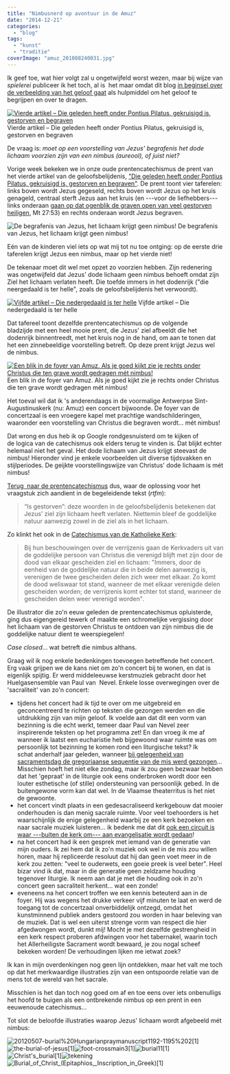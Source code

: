 ```yaml
---
title: "Nimbusnerd op avontuur in de Amuz"
date: "2014-12-21"
categories: 
  - "blog"
tags: 
  - "kunst"
  - "traditie"
coverImage: "amuz_201008240031.jpg"
---
```


Ik geef toe, wat hier volgt zal u ongetwijfeld worst wezen, maar bij wijze van _spielerei_ publiceer ik het toch, al is  het maar omdat dit blog [in beginsel over de verbeelding van het geloof gaat](/?s=verbeelding) als hulpmiddel om het geloof te begrijpen en over te dragen.

[![Vierde artikel – Die geleden heeft onder Pontius Pilatus, gekruisigd is, gestorven en begraven](images/05bpng500x667.jpg?w=225)](http://prentencatechismus.org/uncategorized/vierde-artikel-die-geleden-heeft-onder-pontius-pilatus-gekruisigd-is-gestorven-en-begraven/) Vierde artikel – Die geleden heeft onder Pontius Pilatus, gekruisigd is, gestorven en begraven

De vraag is: _moet op een voorstelling van Jezus' begrafenis het dode lichaam voorzien zijn van een nimbus (aureool), of juist niet?_

Vorige week bekeken we in onze oude prentencatechismus de prent van het vierde artikel van de geloofsbelijdenis, ["Die geleden heeft onder Pontius Pilatus, gekruisigd is, gestorven en begraven"](http://prentencatechismus.org/uncategorized/vierde-artikel-die-geleden-heeft-onder-pontius-pilatus-gekruisigd-is-gestorven-en-begraven/). De prent toont vier taferelen: links boven wordt Jezus gegeseld, rechts boven wordt Jezus op het kruis genageld, centraal sterft Jezus aan het kruis (en ---voor de liefhebbers--- links onderaan [gaan op dat ogenblik de graven open van veel gestorven heiligen](http://www.verhoevenmarc.be/PDF/graven-geopend.pdf), Mt 27:53) en rechts onderaan wordt Jezus begraven.

![De begrafenis van Jezus, het lichaam krijgt geen nimbus!](images/05bpng.jpg?w=150) De begrafenis van Jezus, het lichaam krijgt geen nimbus!

Eén van de kinderen viel iets op wat mij tot nu toe ontging: op de eerste drie taferelen krijgt Jezus een nimbus, maar op het vierde niet!

De tekenaar moet dit wel met opzet zo voorzien hebben. Zijn redenering was ongetwijfeld dat Jezus' dode lichaam geen nimbus behoeft omdat zijn Ziel het lichaam verlaten heeft. Die toefde immers in het dodenrijk ("die neergedaald is ter helle", zoals de geloofsbelijdenis het verwoordt).

[![Vijfde artikel – Die nedergedaald is ter helle](images/06bpng500x6671.jpg?w=225)](http://prentencatechismus.org/uncategorized/vijfde-artikel-die-nedergedaald-is-ter-helle/) Vijfde artikel – Die nedergedaald is ter helle

Dat tafereel toont dezelfde prentencatechismus op de volgende bladzijde met een heel mooie prent, die Jezus' ziel afbeeldt die het dodenrijk binnentreedt, met het kruis nog in de hand, om aan te tonen dat het een zinnebeeldige voorstelling betreft. Op deze prent krijgt Jezus wel de nimbus.

[![Een blik in de foyer van Amuz. Als je goed kijkt zie je rechts onder Christus die ten grave wordt gedragen mét nimbus!](images/amuz_201008240031.jpg?w=200)](images/amuz_201008240031.jpg) Een blik in de foyer van Amuz. Als je goed kijkt zie je rechts onder Christus die ten grave wordt gedragen mét nimbus!

Het toeval wil dat ik 's anderendaags in de voormalige Antwerpse Sint-Augustinuskerk (nu: Amuz) een concert bijwoonde. De foyer van de concertzaal is een vroegere kapel met prachtige wandschilderingen, waaronder een voorstelling van Christus die begraven wordt... mét nimbus!

Dat wrong en dus heb ik op Google rondgesnuisterd om te kijken of de logica van de catechismus ook elders terug te vinden is. Dat blijkt echter helemaal niet het geval. Het dode lichaam van Jezus krijgt steevast de nimbus! Hieronder vind je enkele voorbeelden uit diverse tijdsvakken en stijlperiodes. De geijkte voorstellingswijze van Christus' dode lichaam is mét nimbus!

[Terug  naar de prentencatechismus](http://prentencatechismus.org/uncategorized/vierde-artikel-die-geleden-heeft-onder-pontius-pilatus-gekruisigd-is-gestorven-en-begraven/) dus, waar de oplossing voor het vraagstuk zich aandient in de begeleidende tekst (_rtfm_):

> “Is gestorven”: deze woorden in de geloofsbelijdenis betekenen dat Jezus’ ziel zijn lichaam heeft verlaten. Niettemin bleef de goddelijke natuur aanwezig zowel in de ziel als in het lichaam.

Zo klinkt het ook in de [Catechismus van de Katholieke Kerk](http://rkdocumenten.nl/rkdocs/index.php?mi=600&doc=1&id=1096):

> Bij hun beschouwingen over de verrijzenis gaan de Kerkvaders uit van de goddelijke persoon van Christus die verenigd blijft met zijn door de dood van elkaar gescheiden ziel en lichaam: "Immers, door de eenheid van de goddelijke natuur die in beide delen aanwezig is, verenigen de twee gescheiden delen zich weer met elkaar. Zo komt de dood weliswaar tot stand, wanneer de met elkaar verenigde delen gescheiden worden; de verrijzenis komt echter tot stand, wanneer de gescheiden delen weer verenigd worden".

De illustrator die zo'n eeuw geleden de prentencatechismus opluisterde, ging dus eigengereid tewerk of maakte een schromelijke vergissing door het lichaam van de gestorven Christus te ontdoen van zijn nimbus die de goddelijke natuur dient te weerspiegelen!

_Case closed_... wat betreft die nimbus althans.

Graag wil ik nog enkele bedenkingen toevoegen betreffende het concert. Erg vaak grijpen we de kans niet om zo'n concert bij te wonen, en dat is eigenlijk spijtig. Er werd middeleeuwse kerstmuziek gebracht door het Huelgasensemble van Paul van  Nevel. Enkele losse overwegingen over de 'sacraliteit' van zo'n concert:

- tijdens het concert had ik tijd te over om me uitgebreid en geconcentreerd te richten op teksten die gezongen werden en die uitdrukking zijn van mijn geloof. Ik voelde aan dat dit een vorm van bezinning is die echt werkt, temeer daar Paul van Nevel zeer inspirerende teksten op het programma zet! En dan vroeg ik me af wanneer ik laatst een eucharistie heb bijgewoond waar ruimte was om persoonlijk tot bezinning te komen rond een liturgische tekst? Ik schat anderhalf jaar geleden, wanneer [bij gelegenheid van sacramentsdag de gregoriaanse sequentie van de mis werd gezongen](/2013/06/02/catechese-met-een-liedje/)... Misschien hoeft het niet elke zondag, maar ik zou geen bezwaar hebben dat het 'gepraat' in de liturgie ook eens onderbroken wordt door een louter esthetische (of stille) ondersteuning van persoonlijk gebed. In de buitengewone vorm kan dat wel. In de Vlaamse theaterritus is het niet de gewoonte.
- het concert vindt plaats in een gedesacraliseerd kerkgebouw dat mooier onderhouden is dan menig sacrale ruimte. Voor veel toehoorders is het waarschijnlijk de enige gelegenheid waarbij ze een kerk bezoeken en naar sacrale muziek luisteren... ik bedenk me dat dit [ook een circuit is waar ---buiten de kerk om--- aan evangelisatie wordt gedaan](/2014/05/28/gewijde-nevenbestemming/)!
- na het concert had ik een gesprek met iemand van de generatie van mijn ouders. Ik zei hem dat ik zo'n muziek ook wel in de mis zou willen horen, maar hij repliceerde resoluut dat hij dan geen voet meer in de kerk zou zetten: "veel te ouderwets, een goeie preek is veel beter". Heel bizar vind ik dat, maar in die generatie geen zeldzame houding tegenover liturgie. Ik neem aan dat je met die houding ook in zo'n concert geen sacraliteit herkent... wat een zonde!
- eveneens na het concert troffen we een kennis beteuterd aan in de foyer. Hij was wegens het drukke verkeer vijf minuten te laat en werd de toegang tot de concertzaal onverbiddelijk ontzegd, omdat het kunstminnend publiek anders gestoord zou worden in haar beleving van de muziek. Dat is wel een uiterst strenge vorm van respect die hier afgedwongen wordt, dunkt mij! Mocht je met dezelfde gestrengheid in een kerk respect proberen afdwingen voor het tabernakel, waarin toch het Allerheiligste Sacrament wordt bewaard, je zou nogal scheef bekeken worden! De verhoudingen lijken me ietwat zoek?

Ik kan in mijn overdenkingen nog geen lijn ontdekken, maar het valt me toch op dat het merkwaardige illustraties zijn van een ontspoorde relatie van de mens tot de wereld van het sacrale.

Misschien is het dan toch nog goed om af en toe eens over iets onbenulligs het hoofd te buigen als een ontbrekende nimbus op een prent in een eeuwenoude catechismus...

Tot slot de beloofde illustraties waarop Jezus' lichaam wordt afgebeeld mét nimbus:

![20120507-burial%20Hungarianpraymanuscript1192-1195%202[1]](images/20120507burial20hungarianpraymanuscript119211952021.jpg?w=150)![the-burial-of-jesus[1]](images/theburialofjesus11.jpg?w=97)![foot-crossmain3[1]](images/footcrossmain31.jpg?w=99)![burial11[1]](images/burial111.jpg?w=150)![Christ's_burial[1]](images/christs_burial1.jpg?w=108)![tekening](images/tekening.png?w=150)![Burial_of_Christ_(Epitaphios,_Inscription_in_Greek)[1]](images/burial_of_christ_epitaphios_inscription_in_greek1.jpg?w=150)
